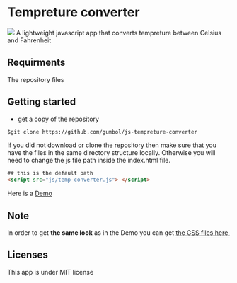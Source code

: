 # Tempreture converter
 <img src="https://img.shields.io/badge/License-MIT-blue.svg">
A lightweight javascript app that converts tempreture between Celsius and Fahrenheit

## Requirments
The repository files

## Getting started
* get a copy of the repository
```html
$git clone https://github.com/gumbol/js-tempreture-converter
```
If you did not download or clone the repository then make sure that you have the files in the same directory structure locally. Otherwise you will need to change the js file path inside the index.html file.

```html
## this is the default path
<script src="js/temp-converter.js"> </script>
```

Here is a [Demo](https://gumbol.github.io/posts/app-temp-converter.html)

## Note
In order to get **the same look** as in the Demo you can get [the CSS files here.](https://github.com/gumbol/gumbol.github.io/tree/master/styles)

## Licenses
This app is under MIT license

